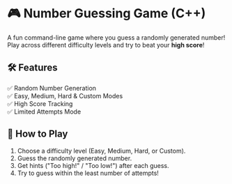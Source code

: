 # 🎮 Number Guessing Game (C++)

A fun command-line game where you guess a randomly generated number! Play across different difficulty levels and try to beat your **high score**!

## 🛠 Features  
✅ Random Number Generation  
✅ Easy, Medium, Hard & Custom Modes  
✅ High Score Tracking  
✅ Limited Attempts Mode  

## 🎲 How to Play  
1. Choose a difficulty level (Easy, Medium, Hard, or Custom).  
2. Guess the randomly generated number.  
3. Get hints ("Too high!" / "Too low!") after each guess.  
4. Try to guess within the least number of attempts!